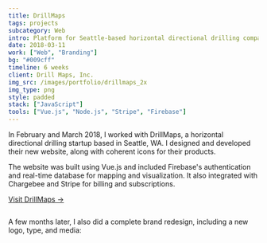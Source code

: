 ```yaml
---
title: DrillMaps
tags: projects
subcategory: Web
intro: Platform for Seattle-based horizontal directional drilling company built using Vue.js and integrated with Stripe and Firebase.
date: 2018-03-11
work: ["Web", "Branding"]
bg: "#009cff"
timeline: 6 weeks
client: Drill Maps, Inc.
img_src: /images/portfolio/drillmaps_2x
img_type: png
style: padded
stack: ["JavaScript"]
tools: ["Vue.js", "Node.js", "Stripe", "Firebase"]
---
```


In February and March 2018, I worked with DrillMaps, a horizontal directional drilling startup based in Seattle, WA. I designed and developed their new website, along with coherent icons for their products.

The website was built using Vue.js and included Firebase's authentication and real-time database for mapping and visualization. It also integrated with Chargebee and Stripe for billing and subscriptions.

[Visit DrillMaps &rarr;](https://www.drillmaps.com)

<div class="image"><img alt="" src="/images/projects/drillmaps/1.png"></div>

A few months later, I also did a complete brand redesign, including a new logo, type, and media:

<div class="image" style="max-width: 400px; margin: 5rem auto 10rem auto">
  <img alt="" src="/images/projects/drillmaps/logo.png">
</div>

<div class="two-images">
  <img alt="" src="/images/projects/drillmaps/2.png">
  <img alt="" src="/images/projects/drillmaps/3.png">
</div>
<div class="two-images">
  <img alt="" src="/images/projects/drillmaps/4.png">
  <img alt="" src="/images/projects/drillmaps/5.png">
</div>
